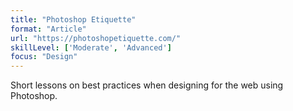 ```yaml
---
title: "Photoshop Etiquette"
format: "Article"
url: "https://photoshopetiquette.com/"
skillLevel: ['Moderate', 'Advanced']
focus: "Design"
---
```


Short lessons on best practices when designing for the web using Photoshop.
